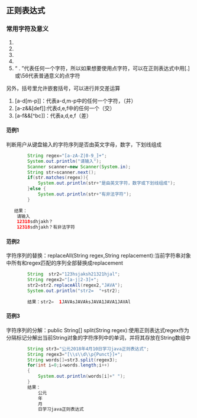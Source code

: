 ## 正则表达式
### 常用字符及意义
1. [abc]:代表a,b,c中的任何一个
2. [^abc]:代表除了a,b,c意外事件的任何字符
3. [a-zA-Z]:代表英文字母包括小写大小中的任何一个
4. [a-d]:代表a-d中的任何一个
5. “ . ”代表任何一个字符，所以如果想要使用点字符，可以在正则表达式中用[.]或\56代表普通意义的点字符

另外，括号里允许嵌套括号，可以进行并交差运算
1. [a-d[m-p]]：代表a-d,m-p中的任何一个字符，（并）
2. [a-z&&[def]]:代表d,e,f中的任何一个（交）
3. [a-f&&[^bc]]：代表a,d,e,f（差）

#### 范例1
判断用户从键盘输入的字符序列是否由英文字母，数字，下划线组成
```java
        String regex="[a-zA-Z|0-9_]+";
        System.out.println("请输入");
        Scanner scanner=new Scanner(System.in);
        String str=scanner.next();
        if(str.matches(regex)){
            System.out.println(str+"是由英文字符，数字或下划线组成");
        }else {
            System.out.println(str+"有非法字符");
        }
        
   结果：
    请输入
    12318sdhjakh？
    12318sdhjakh？有非法字符
```
#### 范例2
字符序列的替换：replaceAll(String regex,String replacement):当前字符串对象中所有和regex匹配的序列全部替换成replacement
```java
        String  str2="123hsjaksh21321hjal";
        String regex2="[a-j|2-3]+";
        str2=str2.replaceAll(regex2,"JAVA");
        System.out.println("str2=  "+str2);
        
        结果：str2=  1JAVAsJAVAksJAVA1JAVA1JAVAl
```

#### 范例3
字符序列的分解：public String[] split(String regex):使用正则表达式regex作为分隔标记分解出当前String对象的字符序列中的单词，并将其存放在String数组中
```java
        String str3="公元2018年4月10日学习java正则表达式";
        String regex3="[\\s\\d\\p{Punct}]+";
        String words[]=str3.split(regex3);
        for(int i=0;i<words.length;i++)
        {
            System.out.println(words[i]+" ");
        }
        结果：
            公元 
            年 
            月 
            日学习java正则表达式 
```
